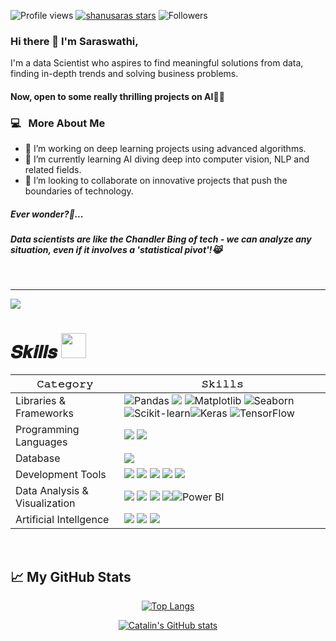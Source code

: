 ![Profile views](https://komarev.com/ghpvc/?username=shanusaras&style=for-the-badge&color=0077B5)
[![shanusaras stars](https://img.shields.io/github/stars/shanusaras?color=2F4F4F&style=for-the-badge&logo=https://github.com/shanusaras/repo/raw/main/path/to/your/image.png)](https://github.com/shanusaras?tab=repositories&sort=stargazers)
![Followers](https://img.shields.io/github/followers/shanusaras?style=for-the-badge&color=0077B5 )

### Hi there 👋 I'm Saraswathi,

<!--<h2> Hi there! 👋 i'm Saraswathi.</h2> -->

I'm a data Scientist who aspires to find meaningful solutions from data, finding in-depth trends and solving business problems.

#### Now, open to some really thrilling projects on AI👩‍💻

<h3>  💻 &nbsp; More About Me </h3>

- 🔭 I’m working on deep learning projects using advanced algorithms.
- 🌱 I’m currently learning AI diving deep into computer vision, NLP and related fields.
- 👯 I’m looking to collaborate on innovative projects that push the boundaries of technology.

##### Ever wonder?💬...
##### Data scientists are like the Chandler Bing of tech - we can analyze any situation, even if it involves a 'statistical pivot'!😹
<!--- ------------------------------------------------------------------------------------------------------------------------------------------------------ -->
<!--- -- Activity Graph ------------------------------------------------------------------------------------------------------------------------------------ -->
<!--- ------------------------------------------------------------------------------------------------------------------------------------------------------ -->


<br>
<hr>

<img src="https://github-readme-activity-graph.vercel.app/graph?username=shanusaras&bg_color=161b22&color=ffffff&line=d5d5d5&point=a76c6c&area=true&hide_border=true&hide_title=true" />


# 𝑺𝒌𝒊𝒍𝒍𝒔 <img src='https://user-images.githubusercontent.com/74038190/206662607-d9e7591e-bbf9-42f9-9386-29efc927bc16.gif' width="40">

| 𝙲𝚊𝚝𝚎𝚐𝚘𝚛𝚢       | 𝚂𝚔𝚒𝚕𝚕𝚜        |
|-----------------|---------------|
| Libraries & Frameworks| ![Pandas](https://img.shields.io/badge/Pandas-150458?style=for-the-badge&logo=pandas&logoColor=white) <img src="https://img.shields.io/badge/NumPy-013243?style=for-the-badge&logo=numpy&logoColor=white" /> ![Matplotlib](https://img.shields.io/badge/Matplotlib-3776AB?style=for-the-badge&logo=matplotlib&logoColor=white) ![Seaborn](https://img.shields.io/badge/Seaborn-4EABE1?style=for-the-badge&logo=seaborn&logoColor=white) ![Scikit-learn](https://img.shields.io/badge/Scikit%20learn-F7931E?style=for-the-badge&logo=scikit-learn&logoColor=white)![Keras](https://img.shields.io/badge/Keras-D00000?style=for-the-badge&logo=keras&logoColor=white) ![TensorFlow](https://img.shields.io/badge/TensorFlow-FF6F00?style=for-the-badge&logo=tensorflow&logoColor=white) | 
| Programming  Languages  | <img src="https://img.shields.io/badge/Python-323330?style=for-the-badge&logo=Python&logoColor=white"/> <img src="https://img.shields.io/badge/HTML-0077B5?style=for-the-badge&logo=HTML&logoColor=white"/>  |
| Database |  <img src="https://img.shields.io/badge/MySQL-005C84?style=for-the-badge&logo=mysql&logoColor=white"/> |
| Development Tools|  <a href="https://github.com/shanusaras"><img src="https://img.shields.io/badge/GitHub-20232A?style=for-the-badge&logo=github&logoColor=white"/></a> <img src="https://img.shields.io/badge/VSCode-0078D4?style=for-the-badge&logo=visual%20studio%20code&logoColor=white" /> <img src="https://img.shields.io/badge/Jupyter Notebook-20232A?style=for-the-badge&logo=Jupyter Notebook&logoColor=white" /> <img src="https://img.shields.io/badge/Colab-0078D4?style=for-the-badge&logo=Colab&logoColor=white" />   <img src="https://img.shields.io/badge/Pycharm-0078D4?style=for-the-badge&logo=visual%20studio%20code&logoColor=white" />  |
| Data Analysis & Visualization | <img src="https://img.shields.io/badge/Statistics-0078D4?style=for-the-badge&logo=visual%20studio%20code&logoColor=white" /> <img src="https://img.shields.io/badge/Data Wrangling-20232A?style=for-the-badge&logo=Data Wranling&logoColor=white" /> <img src="https://img.shields.io/badge/EDA-0078D4?style=for-the-badge&logo=Colab&logoColor=white" />  <img src="https://img.shields.io/badge/Tableau-20232A?style=for-the-badge&logo=Tableau&logoColor=white" />![Power BI](https://img.shields.io/badge/Power%20BI-F2C811?style=for-the-badge&logo=Power%20BI&logoColor=white) |
| Artificial Intellgence | <img src="https://img.shields.io/badge/Machine Learning-20232A?style=for-the-badge&logo=Machine learning%20XD&logoColor=#FF61F6"/> <img src="https://img.shields.io/badge/Deep learning-0056D2?style=for-the-badge&logo=Deep learning%20illustrator&logoColor=white"/> <img src="https://img.shields.io/badge/CNN-20232A?style=for-the-badge&logo=CNN&logoColor=white"/>  |
<br>



## &#x1f4c8; My GitHub Stats

<div  align=center>
 
[![Top Langs](https://github-readme-stats.vercel.app/api/top-langs/?username=shanusaras&hide=python&theme=radical)](https://github.com/anuraghazra/github-readme-stats)

[![Catalin's GitHub stats](https://github-readme-stats.vercel.app/api?username=shanusaras&theme=radical)](https://github.com/anuraghazra/github-readme-stats)

</div>

<br/>
